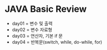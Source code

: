 # JAVA Basic Review
* day01 = 변수 및 출력
* day02 = 변수 자료형
* day03 = 연산자, 기본 if 문
* day04 = 반복문(switch, while, do-while, for)
